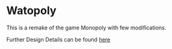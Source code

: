 # Watopoly

This is a remake of the game Monopoly with few modifications.

Further Design Details can be found <a href= "https://docs.google.com/document/d/1aQpjDAE31pNVrojbxnd_kxIshOfqbTZyjapPQufR8vY/edit?usp=sharing"> here
